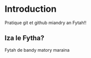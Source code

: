 # Introduction
Pratique git et github miandry an Fytah!!
## Iza le Fytha?
Fytah de bandy matory maraina